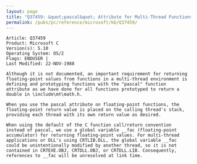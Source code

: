 ```yaml
---
layout: page
title: "Q37459: &quot;pascal&quot; Attribute for Multi-Thread Functions Returning Double"
permalink: /pubs/pc/reference/microsoft/kb/Q37459/
---
```


	Article: Q37459
	Product: Microsoft C
	Version(s): 5.10
	Operating System: OS/2
	Flags: ENDUSER |
	Last Modified: 22-NOV-1988
	
	Although it is not documented, an important requirement for returning
	floating-point values from functions in a multi-thread environment is
	defining and prototyping functions with the "pascal" function
	attribute as we have done for all functions prototyped to return a
	double in \include\mt\math.h.
	
	When you use the pascal attribute on floating-point functions, the
	floating-point return value is placed on the calling thread's stack,
	providing each thread with its own return value as desired.
	
	When using the default of the C function call/return convention
	instead of pascal, we use a global variable __fac (floating-point
	accumulator) for returning floating-point values. For multi-thread
	applications or DLL's using CRTLIB.DLL, the global variable __fac
	could be unintentionally modified by another thread, so it is not
	contained in CRTEXE.OBJ, CRTDLL.OBJ, or CRTDLL.LIB. Consequently,
	references to __fac will be unresolved at link time.
